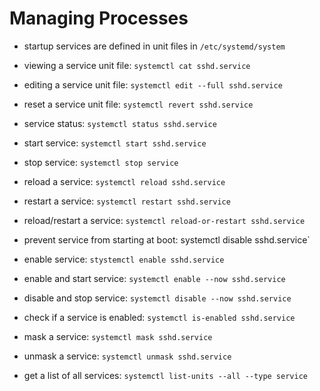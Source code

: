 # Managing Processes

- startup services are defined in unit files in `/etc/systemd/system`

- viewing a service unit file: `systemctl cat sshd.service`

- editing a service unit file: `systemctl edit --full sshd.service`
- reset a service unit file: `systemctl revert sshd.service`

- service status: `systemctl status sshd.service`

- start service: `systemctl start sshd.service`
- stop service: `systemctl stop service`

- reload a service: `systemctl reload sshd.service`
- restart a service: `systemctl restart sshd.service`
- reload/restart a service: `systemctl reload-or-restart sshd.service`

- prevent service from starting at boot: systemctl disable sshd.service`
- enable service: `stystemctl enable sshd.service`
- enable and start service: `systemctl enable --now sshd.service`
- disable and stop service: `systemctl disable --now sshd.service`
- check if a service is enabled: `systemctl is-enabled sshd.service`

- mask a service: `systemctl mask sshd.service`
- unmask a service: `systemctl unmask sshd.service`

- get a list of all services: `systemctl list-units --all --type service`
